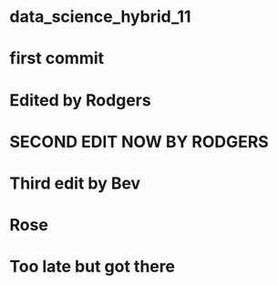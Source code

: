 # data_science_hybrid_11
# first commit 

# Edited by Rodgers

# SECOND EDIT NOW BY RODGERS

# Third edit by Bev

# Rose


# Too late but got there